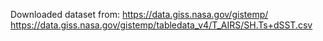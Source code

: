 Downloaded dataset from:
https://data.giss.nasa.gov/gistemp/
https://data.giss.nasa.gov/gistemp/tabledata_v4/T_AIRS/SH.Ts+dSST.csv


